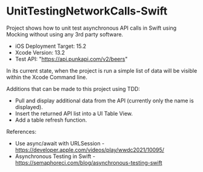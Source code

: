 # UnitTestingNetworkCalls-Swift

Project shows how to unit test asynchronous API calls in Swift using Mocking without using any 3rd party software.

- iOS Deployment Target: 15.2
- Xcode Version: 13.2
- Test API: "https://api.punkapi.com/v2/beers"

In its current state, when the project is run a simple list of data will be visible within the Xcode Command line.

Additions that can be made to this project using TDD:
- Pull and display additional data from the API (currently only the name is displayed).
- Insert the returned API list into a UI Table View.
- Add a table refresh function.

References: <br>
- Use async/await with URLSession - https://developer.apple.com/videos/play/wwdc2021/10095/
- Asynchronous Testing in Swift - https://semaphoreci.com/blog/asynchronous-testing-swift
